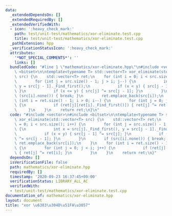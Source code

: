 ```yaml
---
data:
  _extendedDependsOn: []
  _extendedRequiredBy: []
  _extendedVerifiedWith:
  - icon: ':heavy_check_mark:'
    path: test/unit-test/mathematics/xor-eliminate.test.cpp
    title: test/unit-test/mathematics/xor-eliminate.test.cpp
  _pathExtension: hpp
  _verificationStatusIcon: ':heavy_check_mark:'
  attributes:
    '*NOT_SPECIAL_COMMENTS*': ''
    links: []
  bundledCode: "#line 1 \"mathematics/xor-eliminate.hpp\"\n#include <vector>\n#include\
    \ <bitset>\n\ntemplate<typename T> std::vector<T> xor_eliminate(std::vector<T>\
    \ src) {\n    std::vector<T> ret;\n    for (int i = 0; i < src.size(); i++) {\n\
    \        for (int j = src.size() - 1; j > i; j--) {\n            int x = src[j]._Find_first(),\
    \ y = src[j - 1]._Find_first();\n            if (x < y) { src[j - 1] ^= src[j];\
    \ }\n            if (x <= y) { src[j] ^= src[j - 1]; }\n        }\n        if\
    \ (src[i].none()) { break; }\n        ret.emplace_back(src[i]);\n    }\n    for\
    \ (int i = ret.size() - 1; i > 0; i--) {\n        for (int j = 0; j < i; j++)\
    \ {\n            if (ret[j][ret[i]._Find_first()]) { ret[j] ^= ret[i]; }\n   \
    \     }\n    }\n    return ret;\n}\n"
  code: "#include <vector>\n#include <bitset>\n\ntemplate<typename T> std::vector<T>\
    \ xor_eliminate(std::vector<T> src) {\n    std::vector<T> ret;\n    for (int i\
    \ = 0; i < src.size(); i++) {\n        for (int j = src.size() - 1; j > i; j--)\
    \ {\n            int x = src[j]._Find_first(), y = src[j - 1]._Find_first();\n\
    \            if (x < y) { src[j - 1] ^= src[j]; }\n            if (x <= y) { src[j]\
    \ ^= src[j - 1]; }\n        }\n        if (src[i].none()) { break; }\n       \
    \ ret.emplace_back(src[i]);\n    }\n    for (int i = ret.size() - 1; i > 0; i--)\
    \ {\n        for (int j = 0; j < i; j++) {\n            if (ret[j][ret[i]._Find_first()])\
    \ { ret[j] ^= ret[i]; }\n        }\n    }\n    return ret;\n}"
  dependsOn: []
  isVerificationFile: false
  path: mathematics/xor-eliminate.hpp
  requiredBy: []
  timestamp: '2020-09-23 16:37:45+09:00'
  verificationStatus: LIBRARY_ALL_AC
  verifiedWith:
  - test/unit-test/mathematics/xor-eliminate.test.cpp
documentation_of: mathematics/xor-eliminate.hpp
layout: document
title: "xor \u6383\u304D\u51FA\u3057"
---
```


